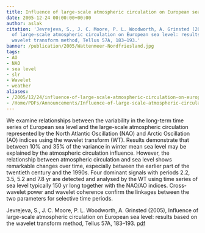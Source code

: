 ```yaml
---
title: Influence of large-scale atmospheric circulation on European sea level.
date: 2005-12-24 00:00:00+00:00
author: aslak
citation: 'Jevrejeva, S., J. C. Moore, P. L. Woodworth, A. Grinsted (2005), Influence
  of large-scale atmospheric circulation on European sea level: results based on the
  wavelet transform method, Tellus 57A, 183–193.'
banner: /publication/2005/Wattenmeer-Nordfriesland.jpg
tags:
- AO
- NAO
- sea level
- slr
- Wavelet
- weather
aliases:
- /2005/12/24/influence-of-large-scale-atmospheric-circulation-on-european-sea-level/
- /Home/PDFs/Announcements/Influence-of-large-scale-atmospheric-circulation-on-European-sea-level-
---
```


We examine relationships between the variability in the long-term time series of European sea level and the large-scale atmospheric circulation represented by the North Atlantic Oscillation (NAO) and Arctic Oscillation (AO) indices using the wavelet transform (WT). <!--more--> Results demonstrate that between 10% and 35% of the variance in winter mean sea level may be explained by the atmospheric circulation influence. However, the relationship between atmospheric circulation and sea level shows remarkable changes over time, especially between the earlier part of the twentieth century and the 1990s. Four dominant signals with periods 2.2, 3.5, 5.2 and 7.8 yr are detected and analysed by the WT using time series of sea level typically 150 yr long together with the NAO/AO indices. Cross-wavelet power and wavelet coherence confirm the linkages between the two parameters for selective time periods.



Jevrejeva, S., J. C. Moore, P. L. Woodworth, A. Grinsted (2005), Influence of large-scale atmospheric circulation on European sea level: results based on the wavelet transform method, Tellus 57A, 183–193. [pdf](/pdf/Jevrejeva-tellus05-european-sealevel-wavelet.pdf)